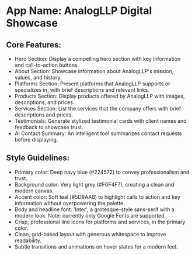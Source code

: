 # **App Name**: AnalogLLP Digital Showcase

## Core Features:

- Hero Section: Display a compelling hero section with key information and call-to-action buttons.
- About Section: Showcase information about AnalogLLP's mission, values, and history.
- Platforms Section: Present platforms that AnalogLLP supports or specializes in, with brief descriptions and relevant links.
- Products Section: Display products offered by AnalogLLP with images, descriptions, and prices.
- Services Section: List the services that the company offers with brief descriptions and prices.
- Testimonials: Generate stylized testimonial cards with client names and feedback to showcase trust.
- AI Contact Summary: An intelligent tool summarizes contact requests before displaying.

## Style Guidelines:

- Primary color: Deep navy blue (#224572) to convey professionalism and trust.
- Background color: Very light grey (#F0F4F7), creating a clean and modern canvas.
- Accent color: Soft teal (#5D8AA8) to highlight calls to action and key information without overpowering the palette.
- Body and headline font: 'Inter', a grotesque-style sans-serif with a modern look. Note: currently only Google Fonts are supported.
- Crisp, professional line icons for platforms and services, in the primary color.
- Clean, grid-based layout with generous whitespace to improve readability.
- Subtle transitions and animations on hover states for a modern feel.